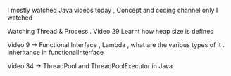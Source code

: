 
I mostly watched Java videos today , Concept and coding channel only I watched 

Watching Thread & Process . Video 29 
Learnt how heap size is defined 

Video 9 -> Functional Interface , Lambda  , what are the various types of it . Inheritance in functionalInterface 

Video 34 -> ThreadPool and ThreadPoolExecutor in Java 
